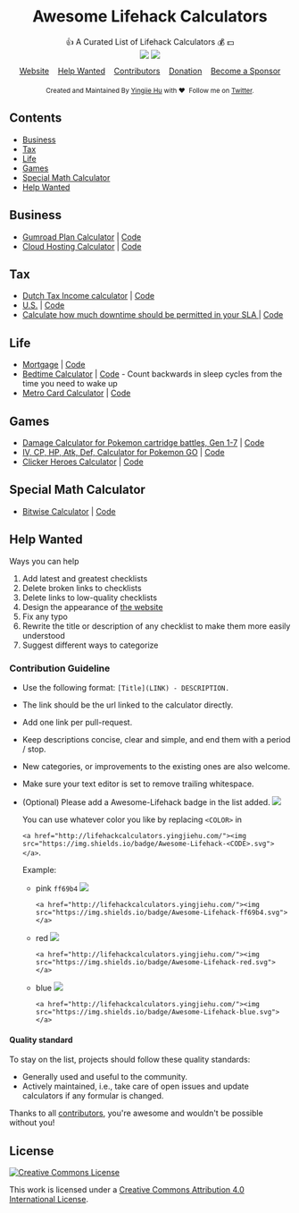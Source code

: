 <h1 align="center"> Awesome Lifehack Calculators </h1>

<div align="center">👍 A Curated List of Lifehack Calculators 💰 💵</div>

<div align="center" style="padding-bottom:10px">
	<a href="http://lifehackcalculators.yingjiehu.com/"><img src="https://img.shields.io/badge/Awesome-Lifehack-brightgreen.svg"></a>
	<a href="http://lifehackcalculators.yingjiehu.com/"><img src="https://travis-ci.org/huyingjie/awesome-lifehack-calculators.svg?branch=master"></a>
</div>
<div align="center" style="font-size:14px">
	<a href="http://lifehackcalculators.yingjiehu.com/">Website</a>&nbsp;&nbsp;&nbsp;
	<a href="#Help-Wanted">Help Wanted</a>&nbsp;&nbsp;&nbsp;
	<a href="https://github.com/huyingjie/awesome-lifehack-calculators/graphs/contributors">Contributors</a>&nbsp;&nbsp;&nbsp;
	<a href="https://www.patreon.com/yingjie" target="_blank">Donation</a>&nbsp;&nbsp;&nbsp;
	<a href="https://www.patreon.com/yingjie" target="_blank">Become a Sponsor</a>
</div>
<div align="center" style="padding-top:20px">
	<sub>Created and Maintained By <a href="http://yingjiehu.com" target="_blank">Yingjie Hu</a> with ❤️ &nbsp;Follow me on <a href="https://twitter.com/yingjieYJH" target="_blank">Twitter</a>.</sub>
</div>

## <a id="table-of-contents"></a>Contents

* [Business](#Business)
* [Tax](#Tax)
* [Life](#Life)
* [Games](#Games)
* [Special Math Calculator](#Special-Math-Calculator)
* [Help Wanted](#Help-Wanted)


## <a id="Business"></a>Business

* [Gumroad Plan Calculator](http://gumroadplancalculator.yingjiehu.com/) | [Code](https://github.com/huyingjie/gumroad-plan-calculator)
* [Cloud Hosting Calculator](http://jagermesh.github.io/cloudhostingcalculator/) | [Code](https://github.com/jagermesh/cloudhostingcalculator#cloud-hosting-calculator)

## <a id="Tax"></a>Tax

* [Dutch Tax Income calculator](http://thetax.nl/) | [Code](https://github.com/stevermeister/dutch-tax-income-calculator)
* [U.S.](http://www.ospc.org/taxbrain/) | [Code](https://github.com/open-source-economics/Tax-Calculator)
* [Calculate how much downtime should be permitted in your SLA ](https://dastergon.github.io/availability-calculator/) | [Code](https://github.com/dastergon/availability-calculator)


## <a id="Life"></a>Life

* [Mortgage](http://paulhoughton.github.io/mortgage/) | [Code](https://github.com/paulhoughton/mortgage)
* [Bedtime Calculator](http://sleepyti.me/) | [Code](https://github.com/davidshaw/sleepyti.me) - Count backwards in sleep cycles from the time you need to wake up
*  [Metro Card Calculator](http://ianmcnally.github.io/farely/) | [Code](https://github.com/ianmcnally/farely)

## <a id="Games"></a>Games

* [Damage Calculator for Pokemon cartridge battles, Gen 1-7](https://pokemonshowdown.com/damagecalc/) | [Code](https://github.com/Zarel/honko-damagecalc)
* [IV, CP, HP, Atk, Def, Calculator for Pokemon GO](https://pocketmaster.surge.sh/) | [Code](https://github.com/kylewest/DotNetShipping)
* [Clicker Heroes Calculator](https://kepow.org/clickerheroes/) | [Code](https://github.com/Beskhue/ClickerHeroesCalculator)

## <a id="Special-Math-Calculator"></a>Special Math Calculator

* [Bitwise Calculator](http://bitwisecmd.com/) | [Code](https://github.com/BorysLevytskyi/BitwiseCmd)

## <a id="Help-Wanted"></a>Help Wanted
Ways you can help

1. Add latest and greatest checklists
2. Delete broken links to checklists
3. Delete links to low-quality checklists
4. Design the appearance of [the website](http://lifehackcalculators.yingjiehu.com)
5. Fix any typo
6. Rewrite the title or description of any checklist to make them more easily understood
7. Suggest different ways to categorize

### Contribution Guideline

* Use the following format: `[Title](LINK) - DESCRIPTION.`
* The link should be the url linked to the calculator directly.
* Add one link per pull-request.
* Keep descriptions concise, clear and simple, and end them with a period / stop.
* New categories, or improvements to the existing ones are also welcome.
* Make sure your text editor is set to remove trailing whitespace.
* (Optional) Please add a Awesome-Lifehack badge in the list added. <a href="http://lifehackcalculators.yingjiehu.com/"><img src="https://img.shields.io/badge/Awesome-Lifehack-blue.svg"></a>

	You can use whatever color you like by replacing `<COLOR>` in

	`<a href="http://lifehackcalculators.yingjiehu.com/"><img src="https://img.shields.io/badge/Awesome-Lifehack-<CODE>.svg"></a>`.

	Example:

	* pink `ff69b4` <a href="http://lifehackcalculators.yingjiehu.com/"><img src="https://img.shields.io/badge/Awesome-Lifehack-ff69b4.svg"></a>

		`<a href="http://lifehackcalculators.yingjiehu.com/"><img src="https://img.shields.io/badge/Awesome-Lifehack-ff69b4.svg"></a>`

	* red <a href="http://lifehackcalculators.yingjiehu.com/"><img src="https://img.shields.io/badge/Awesome-Lifehack-red.svg"></a>

		`<a href="http://lifehackcalculators.yingjiehu.com/"><img src="https://img.shields.io/badge/Awesome-Lifehack-red.svg"></a>`

	* blue <a href="http://lifehackcalculators.yingjiehu.com/"><img src="https://img.shields.io/badge/Awesome-Lifehack-blue.svg"></a>

		`<a href="http://lifehackcalculators.yingjiehu.com/"><img src="https://img.shields.io/badge/Awesome-Lifehack-blue.svg"></a>`

#### Quality standard

To stay on the list, projects should follow these quality standards:

* Generally used and useful to the community.
* Actively maintained, i.e., take care of open issues and update calculators if any formular is changed.

Thanks to all [contributors](https://github.com/huyingjie/awesome-lifehack-calculators/graphs/contributors), you're awesome and wouldn't be possible without you!


## License

[![Creative Commons License](http://i.creativecommons.org/l/by/4.0/88x31.png)](http://creativecommons.org/licenses/by/4.0/)

This work is licensed under a [Creative Commons Attribution 4.0 International License](http://creativecommons.org/licenses/by/4.0/).

[OSS Icon]: https://cdn.rawgit.com/Awesome-Windows/Awesome/master/media/OSS.svg
[Freeware Icon]: https://cdn.rawgit.com/Awesome-Windows/Awesome/master/media/free.svg
